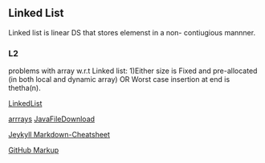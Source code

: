 ## Linked List

Linked list is linear DS that stores elemenst in a non- contiugious  mannner.

### L2

 problems with array w.r.t Linked list:
 1)Either size is Fixed and pre-allocated (in both local and dynamic array) OR  Worst case insertion at end is thetha(n).
 
 [LinkedList](Linkedlist.md)
 
 [arrrays](Array.md)    [JavaFileDownload](JavaFiles.md)

[Jeykyll Markdown-Cheatsheet](https://github.com/adam-p/markdown-here/wiki/Markdown-Cheatsheet)

[GitHub Markup](https://guides.github.com/features/mastering-markdown/)
